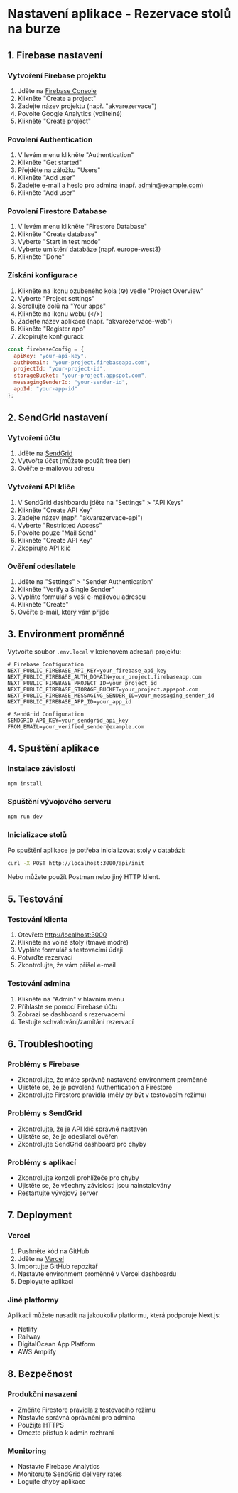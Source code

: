 # Nastavení aplikace - Rezervace stolů na burze

## 1. Firebase nastavení

### Vytvoření Firebase projektu

1. Jděte na [Firebase Console](https://console.firebase.google.com)
2. Klikněte "Create a project"
3. Zadejte název projektu (např. "akvarezervace")
4. Povolte Google Analytics (volitelné)
5. Klikněte "Create project"

### Povolení Authentication

1. V levém menu klikněte "Authentication"
2. Klikněte "Get started"
3. Přejděte na záložku "Users"
4. Klikněte "Add user"
5. Zadejte e-mail a heslo pro admina (např. admin@example.com)
6. Klikněte "Add user"

### Povolení Firestore Database

1. V levém menu klikněte "Firestore Database"
2. Klikněte "Create database"
3. Vyberte "Start in test mode"
4. Vyberte umístění databáze (např. europe-west3)
5. Klikněte "Done"

### Získání konfigurace

1. Klikněte na ikonu ozubeného kola (⚙️) vedle "Project Overview"
2. Vyberte "Project settings"
3. Scrollujte dolů na "Your apps"
4. Klikněte na ikonu webu (</>)
5. Zadejte název aplikace (např. "akvarezervace-web")
6. Klikněte "Register app"
7. Zkopírujte konfiguraci:

```javascript
const firebaseConfig = {
  apiKey: "your-api-key",
  authDomain: "your-project.firebaseapp.com",
  projectId: "your-project-id",
  storageBucket: "your-project.appspot.com",
  messagingSenderId: "your-sender-id",
  appId: "your-app-id"
};
```

## 2. SendGrid nastavení

### Vytvoření účtu

1. Jděte na [SendGrid](https://sendgrid.com)
2. Vytvořte účet (můžete použít free tier)
3. Ověřte e-mailovou adresu

### Vytvoření API klíče

1. V SendGrid dashboardu jděte na "Settings" > "API Keys"
2. Klikněte "Create API Key"
3. Zadejte název (např. "akvarezervace-api")
4. Vyberte "Restricted Access"
5. Povolte pouze "Mail Send"
6. Klikněte "Create API Key"
7. Zkopírujte API klíč

### Ověření odesílatele

1. Jděte na "Settings" > "Sender Authentication"
2. Klikněte "Verify a Single Sender"
3. Vyplňte formulář s vaší e-mailovou adresou
4. Klikněte "Create"
5. Ověřte e-mail, který vám přijde

## 3. Environment proměnné

Vytvořte soubor `.env.local` v kořenovém adresáři projektu:

```env
# Firebase Configuration
NEXT_PUBLIC_FIREBASE_API_KEY=your_firebase_api_key
NEXT_PUBLIC_FIREBASE_AUTH_DOMAIN=your_project.firebaseapp.com
NEXT_PUBLIC_FIREBASE_PROJECT_ID=your_project_id
NEXT_PUBLIC_FIREBASE_STORAGE_BUCKET=your_project.appspot.com
NEXT_PUBLIC_FIREBASE_MESSAGING_SENDER_ID=your_messaging_sender_id
NEXT_PUBLIC_FIREBASE_APP_ID=your_app_id

# SendGrid Configuration
SENDGRID_API_KEY=your_sendgrid_api_key
FROM_EMAIL=your_verified_sender@example.com
```

## 4. Spuštění aplikace

### Instalace závislostí

```bash
npm install
```

### Spuštění vývojového serveru

```bash
npm run dev
```

### Inicializace stolů

Po spuštění aplikace je potřeba inicializovat stoly v databázi:

```bash
curl -X POST http://localhost:3000/api/init
```

Nebo můžete použít Postman nebo jiný HTTP klient.

## 5. Testování

### Testování klienta

1. Otevřete [http://localhost:3000](http://localhost:3000)
2. Klikněte na volné stoly (tmavě modré)
3. Vyplňte formulář s testovacími údaji
4. Potvrďte rezervaci
5. Zkontrolujte, že vám přišel e-mail

### Testování admina

1. Klikněte na "Admin" v hlavním menu
2. Přihlaste se pomocí Firebase účtu
3. Zobrazí se dashboard s rezervacemi
4. Testujte schvalování/zamítání rezervací

## 6. Troubleshooting

### Problémy s Firebase

- Zkontrolujte, že máte správně nastavené environment proměnné
- Ujistěte se, že je povolená Authentication a Firestore
- Zkontrolujte Firestore pravidla (měly by být v testovacím režimu)

### Problémy s SendGrid

- Zkontrolujte, že je API klíč správně nastaven
- Ujistěte se, že je odesílatel ověřen
- Zkontrolujte SendGrid dashboard pro chyby

### Problémy s aplikací

- Zkontrolujte konzoli prohlížeče pro chyby
- Ujistěte se, že všechny závislosti jsou nainstalovány
- Restartujte vývojový server

## 7. Deployment

### Vercel

1. Pushněte kód na GitHub
2. Jděte na [Vercel](https://vercel.com)
3. Importujte GitHub repozitář
4. Nastavte environment proměnné v Vercel dashboardu
5. Deployujte aplikaci

### Jiné platformy

Aplikaci můžete nasadit na jakoukoliv platformu, která podporuje Next.js:
- Netlify
- Railway
- DigitalOcean App Platform
- AWS Amplify

## 8. Bezpečnost

### Produkční nasazení

- Změňte Firestore pravidla z testovacího režimu
- Nastavte správná oprávnění pro admina
- Použijte HTTPS
- Omezte přístup k admin rozhraní

### Monitoring

- Nastavte Firebase Analytics
- Monitorujte SendGrid delivery rates
- Logujte chyby aplikace 